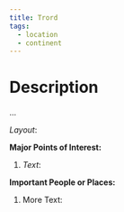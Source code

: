 ```yaml
---
title: Trord
tags:
  - location
  - continent
---
```

# Description
...

_Layout_: 

**Major Points of Interest:**
1.  _Text_:

**Important People or Places:**
1.  More Text:
